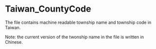 # Taiwan_CountyCode

The file contains machine readable township name and township code in Taiwan. 

Note: the current version of the twonship name in the file is written in Chinese.

